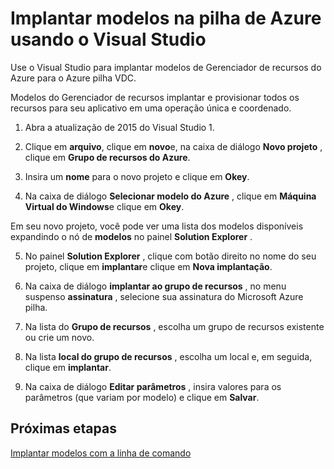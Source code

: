 <properties
    pageTitle="Implantar modelos com o Visual Studio na pilha do Azure | Microsoft Azure"
    description="Saiba como implantar modelos com o Visual Studio na pilha do Azure."
    services="azure-stack"
    documentationCenter=""
    authors="HeathL17"
    manager="byronr"
    editor=""/>

<tags
    ms.service="azure-stack"
    ms.workload="na"
    ms.tgt_pltfrm="na"
    ms.devlang="na"
    ms.topic="article"
    ms.date="09/26/2016"
    ms.author="helaw"/>

# <a name="deploy-templates-in-azure-stack-using-visual-studio"></a>Implantar modelos na pilha de Azure usando o Visual Studio

Use o Visual Studio para implantar modelos de Gerenciador de recursos do Azure para o Azure pilha VDC.

Modelos do Gerenciador de recursos implantar e provisionar todos os recursos para seu aplicativo em uma operação única e coordenado.

1.  Abra a atualização de 2015 do Visual Studio 1.

2.  Clique em **arquivo**, clique em **novo**e, na caixa de diálogo **Novo projeto** , clique em **Grupo de recursos do Azure**.

3.  Insira um **nome** para o novo projeto e clique em **Okey**.

4.  Na caixa de diálogo **Selecionar modelo do Azure** , clique em **Máquina Virtual do Windows**e clique em **Okey**.

  Em seu novo projeto, você pode ver uma lista dos modelos disponíveis expandindo o nó de **modelos** no painel **Solution Explorer** .

5.  No painel **Solution Explorer** , clique com botão direito no nome do seu projeto, clique em **implantar**e clique em **Nova implantação**.

6.  Na caixa de diálogo **implantar ao grupo de recursos** , no menu suspenso **assinatura** , selecione sua assinatura do Microsoft Azure pilha.

7.  Na lista do **Grupo de recursos** , escolha um grupo de recursos existente ou crie um novo.

8.  Na lista **local do grupo de recursos** , escolha um local e, em seguida, clique em **implantar**.

9.  Na caixa de diálogo **Editar parâmetros** , insira valores para os parâmetros (que variam por modelo) e clique em **Salvar**.

## <a name="next-steps"></a>Próximas etapas

[Implantar modelos com a linha de comando](azure-stack-deploy-template-command-line.md)
